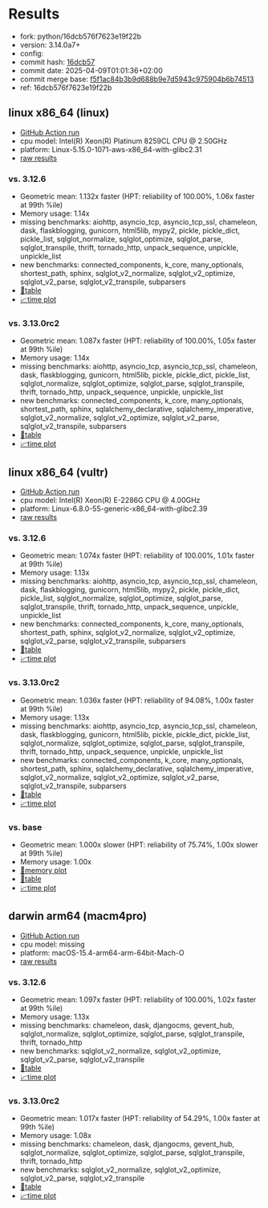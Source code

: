 # Results

- fork: python/16dcb576f7623e19f22b
- version: 3.14.0a7+
- config: 
- commit hash: [16dcb57](https://github.com/python/cpython/commit/16dcb57)
- commit date: 2025-04-09T01:01:36+02:00
- commit merge base: [f5f1ac84b3b9d688b9e7d5943c975904b6b74513](https://github.com/python/cpython/commit/f5f1ac84b3b9d688b9e7d5943c975904b6b74513)
- ref: 16dcb576f7623e19f22b

## linux x86_64 (linux)

- [GitHub Action run](https://github.com/facebookexperimental/free-threading-benchmarking/actions/runs/14346206557)
- cpu model: Intel(R) Xeon(R) Platinum 8259CL CPU @ 2.50GHz
- platform: Linux-5.15.0-1071-aws-x86_64-with-glibc2.31
- [raw results](bm-20250409-linux-x86_64-python-16dcb576f7623e19f22b-3.14.0a7%2B-16dcb57.json)

### vs. 3.12.6

- Geometric mean: 1.132x faster (HPT: reliability of 100.00%, 1.06x faster at 99th %ile)
- Memory usage: 1.14x
- missing benchmarks: aiohttp, asyncio_tcp, asyncio_tcp_ssl, chameleon, dask, flaskblogging, gunicorn, html5lib, mypy2, pickle, pickle_dict, pickle_list, sqlglot_normalize, sqlglot_optimize, sqlglot_parse, sqlglot_transpile, thrift, tornado_http, unpack_sequence, unpickle, unpickle_list
- new benchmarks: connected_components, k_core, many_optionals, shortest_path, sphinx, sqlglot_v2_normalize, sqlglot_v2_optimize, sqlglot_v2_parse, sqlglot_v2_transpile, subparsers
- [📄table](bm-20250409-linux-x86_64-python-16dcb576f7623e19f22b-3.14.0a7%2B-16dcb57-vs-3.12.6.md)
- [📈time plot](bm-20250409-linux-x86_64-python-16dcb576f7623e19f22b-3.14.0a7%2B-16dcb57-vs-3.12.6.svg)

### vs. 3.13.0rc2

- Geometric mean: 1.087x faster (HPT: reliability of 100.00%, 1.05x faster at 99th %ile)
- Memory usage: 1.14x
- missing benchmarks: aiohttp, asyncio_tcp, asyncio_tcp_ssl, chameleon, dask, flaskblogging, gunicorn, html5lib, pickle, pickle_dict, pickle_list, sqlglot_normalize, sqlglot_optimize, sqlglot_parse, sqlglot_transpile, thrift, tornado_http, unpack_sequence, unpickle, unpickle_list
- new benchmarks: connected_components, k_core, many_optionals, shortest_path, sphinx, sqlalchemy_declarative, sqlalchemy_imperative, sqlglot_v2_normalize, sqlglot_v2_optimize, sqlglot_v2_parse, sqlglot_v2_transpile, subparsers
- [📄table](bm-20250409-linux-x86_64-python-16dcb576f7623e19f22b-3.14.0a7%2B-16dcb57-vs-3.13.0rc2.md)
- [📈time plot](bm-20250409-linux-x86_64-python-16dcb576f7623e19f22b-3.14.0a7%2B-16dcb57-vs-3.13.0rc2.svg)

## linux x86_64 (vultr)

- [GitHub Action run](https://github.com/facebookexperimental/free-threading-benchmarking/actions/runs/14346206557)
- cpu model: Intel(R) Xeon(R) E-2286G CPU @ 4.00GHz
- platform: Linux-6.8.0-55-generic-x86_64-with-glibc2.39
- [raw results](bm-20250409-vultr-x86_64-python-16dcb576f7623e19f22b-3.14.0a7%2B-16dcb57.json)

### vs. 3.12.6

- Geometric mean: 1.074x faster (HPT: reliability of 100.00%, 1.01x faster at 99th %ile)
- Memory usage: 1.13x
- missing benchmarks: aiohttp, asyncio_tcp, asyncio_tcp_ssl, chameleon, dask, flaskblogging, gunicorn, html5lib, mypy2, pickle, pickle_dict, pickle_list, sqlglot_normalize, sqlglot_optimize, sqlglot_parse, sqlglot_transpile, thrift, tornado_http, unpack_sequence, unpickle, unpickle_list
- new benchmarks: connected_components, k_core, many_optionals, shortest_path, sphinx, sqlglot_v2_normalize, sqlglot_v2_optimize, sqlglot_v2_parse, sqlglot_v2_transpile, subparsers
- [📄table](bm-20250409-vultr-x86_64-python-16dcb576f7623e19f22b-3.14.0a7%2B-16dcb57-vs-3.12.6.md)
- [📈time plot](bm-20250409-vultr-x86_64-python-16dcb576f7623e19f22b-3.14.0a7%2B-16dcb57-vs-3.12.6.svg)

### vs. 3.13.0rc2

- Geometric mean: 1.036x faster (HPT: reliability of 94.08%, 1.00x faster at 99th %ile)
- Memory usage: 1.13x
- missing benchmarks: aiohttp, asyncio_tcp, asyncio_tcp_ssl, chameleon, dask, flaskblogging, gunicorn, html5lib, pickle, pickle_dict, pickle_list, sqlglot_normalize, sqlglot_optimize, sqlglot_parse, sqlglot_transpile, thrift, tornado_http, unpack_sequence, unpickle, unpickle_list
- new benchmarks: connected_components, k_core, many_optionals, shortest_path, sphinx, sqlalchemy_declarative, sqlalchemy_imperative, sqlglot_v2_normalize, sqlglot_v2_optimize, sqlglot_v2_parse, sqlglot_v2_transpile, subparsers
- [📄table](bm-20250409-vultr-x86_64-python-16dcb576f7623e19f22b-3.14.0a7%2B-16dcb57-vs-3.13.0rc2.md)
- [📈time plot](bm-20250409-vultr-x86_64-python-16dcb576f7623e19f22b-3.14.0a7%2B-16dcb57-vs-3.13.0rc2.svg)

### vs. base

- Geometric mean: 1.000x slower (HPT: reliability of 75.74%, 1.00x slower at 99th %ile)
- Memory usage: 1.00x
- [🧠memory plot](bm-20250409-vultr-x86_64-python-16dcb576f7623e19f22b-3.14.0a7%2B-16dcb57-vs-base-mem.svg)
- [📄table](bm-20250409-vultr-x86_64-python-16dcb576f7623e19f22b-3.14.0a7%2B-16dcb57-vs-base.md)
- [📈time plot](bm-20250409-vultr-x86_64-python-16dcb576f7623e19f22b-3.14.0a7%2B-16dcb57-vs-base.svg)

## darwin arm64 (macm4pro)

- [GitHub Action run](https://github.com/facebookexperimental/free-threading-benchmarking/actions/runs/14346206557)
- cpu model: missing
- platform: macOS-15.4-arm64-arm-64bit-Mach-O
- [raw results](bm-20250409-macm4pro-arm64-python-16dcb576f7623e19f22b-3.14.0a7%2B-16dcb57.json)

### vs. 3.12.6

- Geometric mean: 1.097x faster (HPT: reliability of 100.00%, 1.02x faster at 99th %ile)
- Memory usage: 1.13x
- missing benchmarks: chameleon, dask, djangocms, gevent_hub, sqlglot_normalize, sqlglot_optimize, sqlglot_parse, sqlglot_transpile, thrift, tornado_http
- new benchmarks: sqlglot_v2_normalize, sqlglot_v2_optimize, sqlglot_v2_parse, sqlglot_v2_transpile
- [📄table](bm-20250409-macm4pro-arm64-python-16dcb576f7623e19f22b-3.14.0a7%2B-16dcb57-vs-3.12.6.md)
- [📈time plot](bm-20250409-macm4pro-arm64-python-16dcb576f7623e19f22b-3.14.0a7%2B-16dcb57-vs-3.12.6.svg)

### vs. 3.13.0rc2

- Geometric mean: 1.017x faster (HPT: reliability of 54.29%, 1.00x faster at 99th %ile)
- Memory usage: 1.08x
- missing benchmarks: chameleon, dask, djangocms, gevent_hub, sqlglot_normalize, sqlglot_optimize, sqlglot_parse, sqlglot_transpile, thrift, tornado_http
- new benchmarks: sqlglot_v2_normalize, sqlglot_v2_optimize, sqlglot_v2_parse, sqlglot_v2_transpile
- [📄table](bm-20250409-macm4pro-arm64-python-16dcb576f7623e19f22b-3.14.0a7%2B-16dcb57-vs-3.13.0rc2.md)
- [📈time plot](bm-20250409-macm4pro-arm64-python-16dcb576f7623e19f22b-3.14.0a7%2B-16dcb57-vs-3.13.0rc2.svg)

